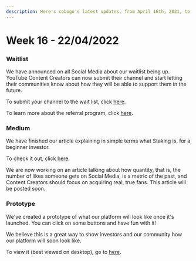 ```yaml
---
description: Here's cobogo's latest updates, from April 16th, 2021, to April 22nd, 2022
---
```


# Week 16 - 22/04/2022

### Waitlist

We have announced on all Social Media about our waitlist being up. YouTube Content Creators can now submit their channel and start letting their communities know about how they will be able to support them in the future.

To submit your channel to the wait list, click [here](https://app.cobogo.social).

To learn more about the referral program, click [here](broken-reference).

### Medium

We have finished our article explaining in simple terms what Staking is, for a beginner investor.

To check it out, click [here](https://medium.com/@cobogosocial/what-is-staking-286ded74e582).

We are now working on an article talking about how quantity, that is, the number of likes someone gets on Social Media, is a metric of the past, and Content Creators should focus on acquiring real, true fans. This article will be posted soon.

### Prototype

We've created a prototype of what our platform will look like once it's launched. You can click on some buttons and have fun with it!

We believe this is a great way to show investors and our community how our platform will soon look like.

To view it (best viewed on desktop), go to [here](https://linky.design/prototype-cobogo).
